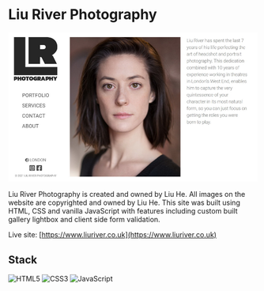 # Liu River Photography

![Liu River Photography](img\liu_river_photography.jpg)

Liu River Photography is created and owned by Liu He. All images on the website are copyrighted and owned by Liu He. This site was built using HTML, CSS and vanilla JavaScript with features including custom built gallery lightbox and client side form validation.

Live site: [https://www.liuriver.co.uk](https://www.liuriver.co.uk)

## Stack

![HTML5](https://img.shields.io/badge/html5-%23E34F26.svg?style=for-the-badge&logo=html5&logoColor=white)
![CSS3](https://img.shields.io/badge/css3-%231572B6.svg?style=for-the-badge&logo=css3&logoColor=white)
![JavaScript](https://img.shields.io/badge/javascript-%23323330.svg?style=for-the-badge&logo=javascript&logoColor=%23F7DF1E)
